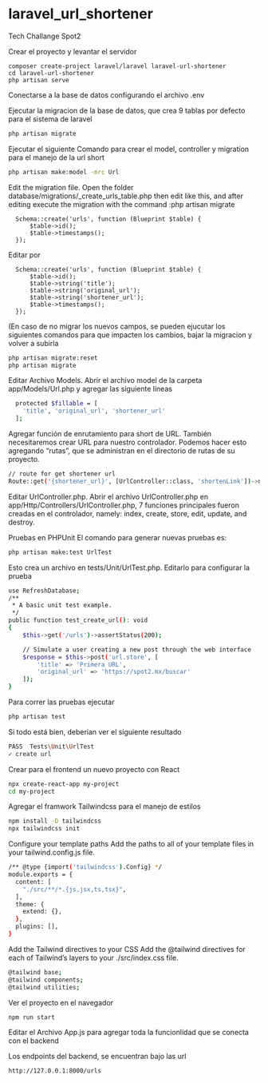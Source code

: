 # laravel_url_shortener
Tech Challange Spot2

Crear el proyecto y levantar el servidor
```
composer create-project laravel/laravel laravel-url-shortener
cd laravel-url-shortener
php artisan serve
```

Conectarse a la base de datos configurando el archivo .env

Ejecutar la migracion de la base de datos, que crea 9 tablas por defecto para el sistema de laravel
```sh
php artisan migrate
```

Ejecutar el siguiente Comando para crear el model, controller y migration para el manejo de la url short
```sh
php artisan make:model -mrc Url
```

Edit the migration file.
Open the folder database/migrations/<timestamp>_create_urls_table.php then edit like this, and after editing execute the migration with the command :php artisan migrate
```
  Schema::create('urls', function (Blueprint $table) {
      $table->id();
      $table->timestamps();
  });
```
Editar por
```
  Schema::create('urls', function (Blueprint $table) {
      $table->id();
      $table->string('title');
      $table->string('original_url');
      $table->string('shortener_url');
      $table->timestamps();
  });
```
(En caso de no migrar los nuevos campos, se pueden ejucutar los siguientes comandos para que impacten los cambios, bajar la migracion y volver a subirla
```sh
php artisan migrate:reset
php artisan migrate
```

Editar Archivo Models.
Abrir el archivo model de la carpeta app/Models/Url.php y agregar las siguiente líneas
```sh
  protected $fillable = [
    'title', 'original_url', 'shortener_url'
  ];
```

Agregar función de enrutamiento para short de URL.
También necesitaremos crear URL para nuestro controlador. Podemos hacer esto agregando “rutas”, que se administran en el directorio de rutas de su proyecto.
```sh
// route for get shortener url
Route::get('{shortener_url}', [UrlController::class, 'shortenLink'])->name('shortener-url');
```

Editar UrlController.php.
Abrir el archivo UrlController.php en app/Http/Controllers/UrlController.php, 7 funciones principales fueron creadas en el controlador, namely: index, create, store, edit, update, and destroy.

Pruebas en PHPUnit
El comando para generar nuevas pruebas es:
```sh
php artisan make:test UrlTest
```
Esto crea un archivo en tests/Unit/UrlTest.php. Editarlo para configurar la prueba
```sh
use RefreshDatabase;
/**
 * A basic unit test example.
 */
public function test_create_url(): void
{
    $this->get('/urls')->assertStatus(200);

    // Simulate a user creating a new post through the web interface
    $response = $this->post('url.store', [
        'title' => 'Primera URL',
        'original_url' => 'https://spot2.mx/buscar'
    ]);
}
```

Para correr las pruebas ejecutar
```sh
php artisan test
```

Si todo está bien, deberian ver el siguiente resultado
```sh
PASS  Tests\Unit\UrlTest
✓ create url
```

Crear para el frontend un nuevo proyecto con React
```sh
npx create-react-app my-project
cd my-project
```

Agregar el framwork Tailwindcss para el manejo de estilos
```sh
npm install -D tailwindcss
npx tailwindcss init
```

Configure your template paths
Add the paths to all of your template files in your tailwind.config.js file.
```sh
/** @type {import('tailwindcss').Config} */
module.exports = {
  content: [
    "./src/**/*.{js,jsx,ts,tsx}",
  ],
  theme: {
    extend: {},
  },
  plugins: [],
}
```

Add the Tailwind directives to your CSS
Add the @tailwind directives for each of Tailwind’s layers to your ./src/index.css file.
```sh
@tailwind base;
@tailwind components;
@tailwind utilities;
```

Ver el proyecto en el navegador
```sh
npm run start
```

Editar el Archivo App.js para agregar toda la funcionlidad que se conecta con el backend

Los endpoints del backend, se encuentran bajo las url
```sh
http://127.0.0.1:8000/urls
```
